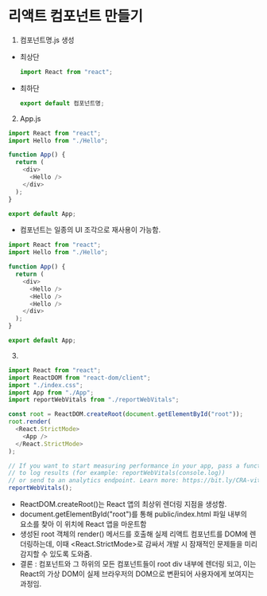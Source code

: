 # 리액트 컴포넌트 만들기

1. 컴포넌트명.js 생성

- 최상단
  ```js
  import React from "react";
  ```
- 최하단

  ```js
  export default 컴포넌트명;
  ```

2. App.js

```js
import React from "react";
import Hello from "./Hello";

function App() {
  return (
    <div>
      <Hello />
    </div>
  );
}

export default App;
```

- 컴포넌트는 일종의 UI 조각으로 재사용이 가능함.

```js
import React from "react";
import Hello from "./Hello";

function App() {
  return (
    <div>
      <Hello />
      <Hello />
      <Hello />
    </div>
  );
}

export default App;
```

3.

```js
import React from "react";
import ReactDOM from "react-dom/client";
import "./index.css";
import App from "./App";
import reportWebVitals from "./reportWebVitals";

const root = ReactDOM.createRoot(document.getElementById("root"));
root.render(
  <React.StrictMode>
    <App />
  </React.StrictMode>
);

// If you want to start measuring performance in your app, pass a function
// to log results (for example: reportWebVitals(console.log))
// or send to an analytics endpoint. Learn more: https://bit.ly/CRA-vitals
reportWebVitals();
```

- ReactDOM.createRoot()는 React 앱의 최상위 렌더링 지점을 생성함.
- document.getElementById("root")를 통해 public/index.html 파일 내부의 <div id="root"></div> 요소를 찾아 이 위치에 React 앱을 마운트함
- 생성된 root 객체의 render() 메서드를 호출해 실제 리액트 컴포넌트를 DOM에 렌더링하는데, 이때 <React.StrictMode>로 감싸서 개발 시 잠재적인 문제들을 미리 감지할 수 있도록 도와줌.
- 결론 : <App /> 컴포넌트와 그 하위의 모든 컴포넌트들이 root div 내부에 렌더링 되고, 이는 React의 가상 DOM이 실제 브라우저의 DOM으로 변환되어 사용자에게 보여지는 과정임.

